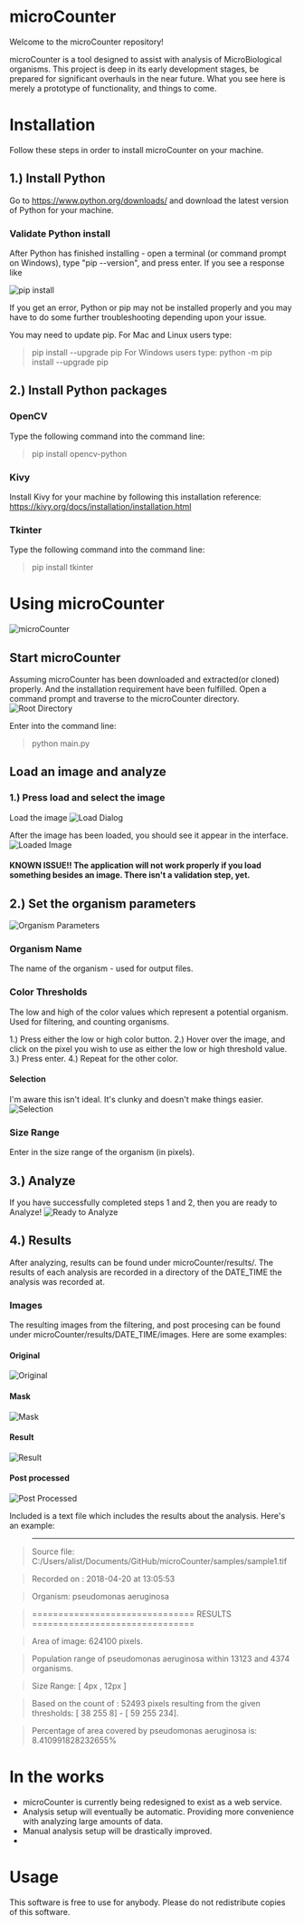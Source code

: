 # microCounter
Welcome to the microCounter repository!

microCounter is a tool designed to assist with analysis of MicroBiological organisms. 
This project is deep in its early development stages, be prepared for significant overhauls in the near future. 
What you see here is merely a prototype of functionality, and things to come. 

# Installation
Follow these steps in order to install microCounter on your machine. 

## 1.) Install Python 
Go to https://www.python.org/downloads/ and download the latest version of Python for your machine. 

### Validate Python install
After Python has finished installing - open a terminal (or command prompt on Windows), type "pip --version", and press enter. If you see a response like 

![pip install](https://github.com/alistair-mclean/microCounter/blob/master/res/pipVersion.png?raw=true)


If you get an error, Python or pip may not be installed properly and you may have to do some further troubleshooting depending upon your issue. 

You may need to update pip. 
For Mac and Linux users type: 
> pip install --upgrade pip
For Windows users type: 
> python -m pip install --upgrade pip

## 2.) Install Python packages

### OpenCV
Type the following command into the command line:
>pip install opencv-python

### Kivy 
Install Kivy for your machine by following this installation reference: https://kivy.org/docs/installation/installation.html

### Tkinter
Type the following command into the command line:
>pip install tkinter

# Using microCounter
![microCounter](https://github.com/alistair-mclean/microCounter/blob/master/res/main.png?raw=true)

## Start microCounter
Assuming microCounter has been downloaded and extracted(or cloned) properly. And the installation requirement have been fulfilled. 
Open a command prompt and traverse to the microCounter directory. 
![Root Directory](https://github.com/alistair-mclean/microCounter/blob/master/res/rootDirectory.png?raw=true)

Enter into the command line: 
> python main.py 


## Load an image and analyze

### 1.) Press load and select the image
Load the image
![Load Dialog](https://github.com/alistair-mclean/microCounter/blob/master/res/loadImage.png?raw=true)

After the image has been loaded, you should see it appear in the interface. 
![Loaded Image](https://github.com/alistair-mclean/microCounter/blob/master/res/loadedImage.png?raw=true)

#### KNOWN ISSUE!! The application will not work properly if you load something besides an image. There isn't a validation step, yet. 

## 2.) Set the organism parameters
![Organism Parameters](https://github.com/alistair-mclean/microCounter/blob/master/res/organismParameters.png?raw=true)

### Organism Name 
The name of the organism - used for output files.

### Color Thresholds 
The low and high of the color values which represent a potential organism. Used for filtering, and counting organisms. 

1.) Press either the low or high color button. 
2.) Hover over the image, and click on the pixel you wish to use as either the low or high threshold value. 
3.) Press enter. 
4.) Repeat for the other color. 

#### Selection
I'm aware this isn't ideal. It's clunky and doesn't make things easier. 
![Selection](https://github.com/alistair-mclean/microCounter/blob/master/res/colorSelection.png?raw=true)


### Size Range
Enter in the size range of the organism (in pixels). 

## 3.) Analyze 
If you have successfully completed steps 1 and 2, then you are ready to Analyze!
![Ready to Analyze](https://github.com/alistair-mclean/microCounter/blob/master/res/readyToAnalyze.png?raw=true)

## 4.) Results
After analyzing, results can be found under microCounter/results/. 
The results of each analysis are recorded in a directory of the DATE_TIME the analysis was recorded at. 


### Images
The resulting images from the filtering, and post procesing can be found under microCounter/results/DATE_TIME/images. 
Here are some examples: 

#### Original
![Original](https://github.com/alistair-mclean/microCounter/blob/master/results/20180420_130553/images/original.jpg?raw=true)

#### Mask
![Mask](https://github.com/alistair-mclean/microCounter/blob/master/results/20180420_130553/images/pseudomonas%20aeruginosa_Mask.jpg?raw=true)

#### Result
![Result](https://github.com/alistair-mclean/microCounter/blob/master/results/20180420_130553/images/pseudomonas%20aeruginosa_Result.jpg?raw=true)

#### Post processed
![Post Processed](https://github.com/alistair-mclean/microCounter/blob/master/results/20180420_130553/images/pseudomonas%20aeruginosa_PostProcessed.jpg?raw=true)


Included is a text file which includes the results about the analysis. Here's an example: 
>-----------------------------------------------------------------------

> Source file: C:/Users/alist/Documents/GitHub/microCounter/samples/sample1.tif

> Recorded on : 2018-04-20 at 13:05:53

> Organism: pseudomonas aeruginosa

>=============================== RESULTS ===============================

> Area of image: 624100 pixels.

> Population range of pseudomonas aeruginosa within 13123 and 4374 organisms.

> Size Range: [ 4px , 12px ]

> Based on the count of : 52493 pixels resulting from the given thresholds: [ 38 255   8] - [ 59 255 234]. 

> Percentage of area covered by pseudomonas aeruginosa is: 8.410991828232655%



# In the works
- microCounter is currently being redesigned to exist as a web service.
- Analysis setup will eventually be automatic. Providing more convenience with analyzing large amounts of data. 
- Manual analysis setup will be drastically improved. 
- 

# Usage
This software is free to use for anybody. Please do not redistribute copies of this software.  

